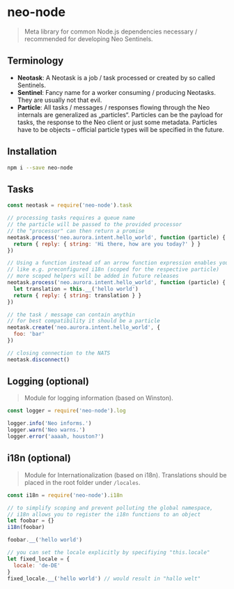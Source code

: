 # neo-node

> Meta library for common Node.js dependencies necessary / recommended for developing Neo Sentinels.

## Terminology
- **Neotask**: A Neotask is a job / task processed or created by so called Sentinels.
- **Sentinel**: Fancy name for a worker consuming / producing Neotasks. They are usually not that evil.
- **Particle**: All tasks / messages / responses flowing through the Neo internals are generalized as „particles“. Particles can be the payload for tasks, the response to the Neo client or just some metadata. Particles have to be objects – official particle types will be specified in the future.

## Installation
```bash
npm i --save neo-node
```

## Tasks
```js
const neotask = require('neo-node').task

// processing tasks requires a queue name
// the particle will be passed to the provided processor
// the "processor" can then return a promise
neotask.process('neo.aurora.intent.hello_world', function (particle) {
  return { reply: { string: 'Hi there, how are you today?' } }
})

// Using a function instead of an arrow function expression enables you to use "scoped helpers"
// like e.g. preconfigured i18n (scoped for the respective particle)
// more scoped helpers will be added in future releases
neotask.process('neo.aurora.intent.hello_world', function (particle) {
  let translation = this.__('hello world')
  return { reply: { string: translation } }
})

// the task / message can contain anythin
// for best compatibility it should be a particle
neotask.create('neo.aurora.intent.hello_world', {
  foo: 'bar'
})

// closing connection to the NATS
neotask.disconnect()
```

## Logging (optional)
> Module for logging information (based on Winston).
```js
const logger = require('neo-node').log

logger.info('Neo informs.')
logger.warn('Neo warns.')
logger.error('aaaah, houston?')
```

## i18n (optional)
> Module for Internationalization (based on i18n). Translations should be placed in the root folder under `/locales`.
```js
const i18n = require('neo-node').i18n

// to simplify scoping and prevent polluting the global namespace,
// i18n allows you to register the i18n functions to an object
let foobar = {}
i18n(foobar)

foobar.__('hello world')

// you can set the locale explicitly by specifiying "this.locale"
let fixed_locale = {
  locale: 'de-DE'
}
fixed_locale.__('hello world') // would result in "hallo welt"
```
